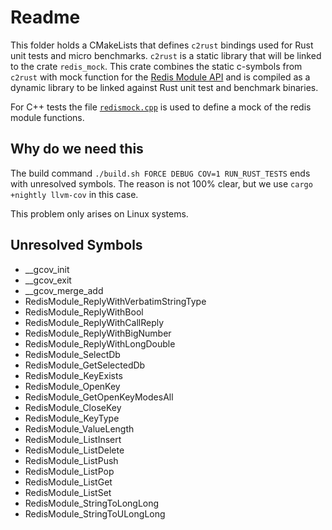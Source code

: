 # Readme

This folder holds a CMakeLists that defines `c2rust` bindings used for Rust unit tests and micro benchmarks. 
`c2rust` is a static library that will be linked to the crate `redis_mock`. This crate combines
the static c-symbols from `c2rust` with mock function for the [Redis Module API](https://redis.io/docs/latest/develop/reference/modules/modules-api-ref/) 
and is compiled as a dynamic library to be linked against Rust unit test and benchmark binaries.

For C++ tests the file [`redismock.cpp`](../../tests/cpptests/redismock/redismock.cpp) is used to define a mock of the redis module functions.

## Why do we need this

The build command `./build.sh FORCE DEBUG COV=1 RUN_RUST_TESTS` ends with unresolved symbols. The reason is not 100% clear, but we use `cargo +nightly llvm-cov` in this case.

This problem only arises on Linux systems.

## Unresolved Symbols

- __gcov_init
- __gcov_exit
- __gcov_merge_add
- RedisModule_ReplyWithVerbatimStringType
- RedisModule_ReplyWithBool
- RedisModule_ReplyWithCallReply
- RedisModule_ReplyWithBigNumber
- RedisModule_ReplyWithLongDouble
- RedisModule_SelectDb
- RedisModule_GetSelectedDb
- RedisModule_KeyExists
- RedisModule_OpenKey
- RedisModule_GetOpenKeyModesAll
- RedisModule_CloseKey
- RedisModule_KeyType
- RedisModule_ValueLength
- RedisModule_ListInsert
- RedisModule_ListDelete
- RedisModule_ListPush
- RedisModule_ListPop
- RedisModule_ListGet
- RedisModule_ListSet
- RedisModule_StringToLongLong
- RedisModule_StringToULongLong
